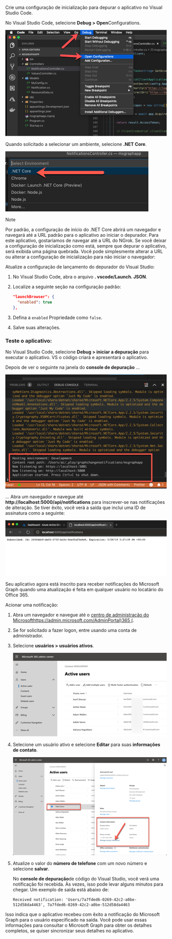 <!-- markdownlint-disable MD002 MD041 -->

Crie uma configuração de inicialização para depurar o aplicativo no Visual Studio Code.

No Visual Studio Code, selecione **Debug > Open**Configurations.

  ![Screencast de configurações de início de abertura de código VS](./images/vscode-debugapp-01.png)

Quando solicitado a selecionar um ambiente, selecione **.NET Core**.

  ![Screencast do VS código criando uma configuração de início para o .NET Core](./images/vscode-debugapp-02.png)

> [!NOTE]
> Por padrão, a configuração de início do .NET Core abrirá um navegador e navegará até a URL padrão para o aplicativo ao iniciar o depurador. Para este aplicativo, gostaríamos de navegar até a URL do NGrok. Se você deixar a configuração de inicialização como está, sempre que depurar o aplicativo, será exibida uma página quebrada. Você pode simplesmente alterar a URL ou alterar a configuração de inicialização para não iniciar o navegador:

Atualize a configuração de lançamento do depurador do Visual Studio:

  1. No Visual Studio Code, abra o arquivo **. vscode/Launch. JSON**.
  1. Localize a seguinte seção na configuração padrão:

      ```json
      "launchBrowser": {
        "enabled": true
      },
      ```

  1. Defina a `enabled` Propriedade como `false`.
  1. Salve suas alterações.

### <a name="test-the-application"></a>Teste o aplicativo:

No Visual Studio Code, selecione **Debug > iniciar a depuração** para executar o aplicativo. VS o código criará e apresentará o aplicativo.

Depois de ver o seguinte na janela do **console de depuração** ...

![Captura de tela do console de depuração de código VS](./images/vscode-debugapp-03.png)

... Abra um navegador e navegue até **http://localhost:5000/api/notifications** para inscrever-se nas notificações de alteração. Se tiver êxito, você verá a saída que inclui uma ID de assinatura como a seguinte:

![Captura de tela de uma assinatura bem-sucedida](./images/vscode-debugapp-04.png)

Seu aplicativo agora está inscrito para receber notificações do Microsoft Graph quando uma atualização é feita em qualquer usuário no locatário do Office 365.

Acionar uma notificação:

1. Abra um navegador e navegue até o [centro de administração do Microsofthttps://admin.microsoft.com/AdminPortal)365 (](https://admin.microsoft.com/AdminPortal).
1. Se for solicitado a fazer logon, entre usando uma conta de administrador.
1. Selecione **usuários > usuários ativos**.

    ![Captura de tela do centro de administração do Microsoft 365](./images/vscode-debugapp-05.png)

1. Selecione um usuário ativo e selecione **Editar** para suas **informações de contato**.

    ![Captura de tela dos detalhes de um usuário](./images/vscode-debugapp-06.png)

1. Atualize o valor do **número de telefone** com um novo número e selecione **salvar**.

    No **console de depuração**de código do Visual Studio, você verá uma notificação foi recebida. Às vezes, isso pode levar alguns minutos para chegar. Um exemplo de saída está abaixo de:

    ```shell
    Received notification: 'Users/7a7fded6-0269-42c2-a0be-512d58da4463', 7a7fded6-0269-42c2-a0be-512d58da4463
    ```

Isso indica que o aplicativo recebeu com êxito a notificação do Microsoft Graph para o usuário especificado na saída. Você pode usar essas informações para consultar o Microsoft Graph para obter os detalhes completos, se quiser sincronizar seus detalhes no aplicativo.